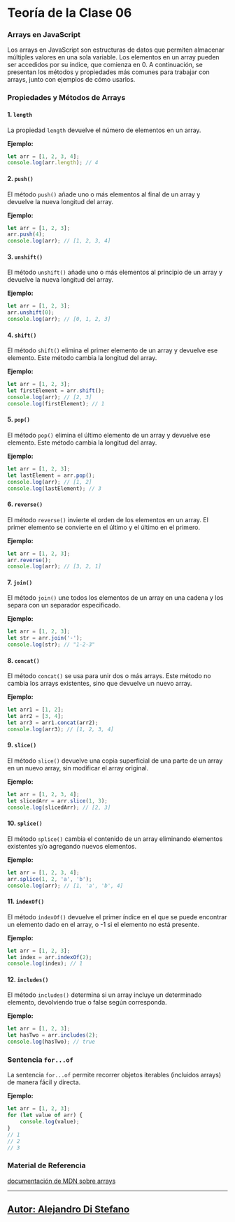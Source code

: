 # Teoría de la Clase 06

### Arrays en JavaScript

Los arrays en JavaScript son estructuras de datos que permiten almacenar múltiples valores en una sola variable. Los elementos en un array pueden ser accedidos por su índice, que comienza en 0. A continuación, se presentan los métodos y propiedades más comunes para trabajar con arrays, junto con ejemplos de cómo usarlos.

### Propiedades y Métodos de Arrays

#### 1. `length`
La propiedad `length` devuelve el número de elementos en un array.

**Ejemplo:**
```javascript
let arr = [1, 2, 3, 4];
console.log(arr.length); // 4
```

#### 2. `push()`
El método `push()` añade uno o más elementos al final de un array y devuelve la nueva longitud del array.

**Ejemplo:**
```javascript
let arr = [1, 2, 3];
arr.push(4);
console.log(arr); // [1, 2, 3, 4]
```

#### 3. `unshift()`
El método `unshift()` añade uno o más elementos al principio de un array y devuelve la nueva longitud del array.

**Ejemplo:**
```javascript
let arr = [1, 2, 3];
arr.unshift(0);
console.log(arr); // [0, 1, 2, 3]
```

#### 4. `shift()`
El método `shift()` elimina el primer elemento de un array y devuelve ese elemento. Este método cambia la longitud del array.

**Ejemplo:**
```javascript
let arr = [1, 2, 3];
let firstElement = arr.shift();
console.log(arr); // [2, 3]
console.log(firstElement); // 1
```

#### 5. `pop()`
El método `pop()` elimina el último elemento de un array y devuelve ese elemento. Este método cambia la longitud del array.

**Ejemplo:**
```javascript
let arr = [1, 2, 3];
let lastElement = arr.pop();
console.log(arr); // [1, 2]
console.log(lastElement); // 3
```

#### 6. `reverse()`
El método `reverse()` invierte el orden de los elementos en un array. El primer elemento se convierte en el último y el último en el primero.

**Ejemplo:**
```javascript
let arr = [1, 2, 3];
arr.reverse();
console.log(arr); // [3, 2, 1]
```

#### 7. `join()`
El método `join()` une todos los elementos de un array en una cadena y los separa con un separador especificado.

**Ejemplo:**
```javascript
let arr = [1, 2, 3];
let str = arr.join('-');
console.log(str); // "1-2-3"
```

#### 8. `concat()`
El método `concat()` se usa para unir dos o más arrays. Este método no cambia los arrays existentes, sino que devuelve un nuevo array.

**Ejemplo:**
```javascript
let arr1 = [1, 2];
let arr2 = [3, 4];
let arr3 = arr1.concat(arr2);
console.log(arr3); // [1, 2, 3, 4]
```

#### 9. `slice()`
El método `slice()` devuelve una copia superficial de una parte de un array en un nuevo array, sin modificar el array original.

**Ejemplo:**
```javascript
let arr = [1, 2, 3, 4];
let slicedArr = arr.slice(1, 3);
console.log(slicedArr); // [2, 3]
```

#### 10. `splice()`
El método `splice()` cambia el contenido de un array eliminando elementos existentes y/o agregando nuevos elementos.

**Ejemplo:**
```javascript
let arr = [1, 2, 3, 4];
arr.splice(1, 2, 'a', 'b');
console.log(arr); // [1, 'a', 'b', 4]
```

#### 11. `indexOf()`
El método `indexOf()` devuelve el primer índice en el que se puede encontrar un elemento dado en el array, o -1 si el elemento no está presente.

**Ejemplo:**
```javascript
let arr = [1, 2, 3];
let index = arr.indexOf(2);
console.log(index); // 1
```

#### 12. `includes()`
El método `includes()` determina si un array incluye un determinado elemento, devolviendo true o false según corresponda.

**Ejemplo:**
```javascript
let arr = [1, 2, 3];
let hasTwo = arr.includes(2);
console.log(hasTwo); // true
```

### Sentencia `for...of`

La sentencia `for...of` permite recorrer objetos iterables (incluidos arrays) de manera fácil y directa.

**Ejemplo:**
```javascript
let arr = [1, 2, 3];
for (let value of arr) {
    console.log(value);
}
// 1
// 2
// 3
```


### Material de Referencia


[documentación de MDN sobre arrays](https://developer.mozilla.org/es/docs/Web/JavaScript/Reference/Global_Objects/Array) 

---

## [Autor: Alejandro Di Stefano](https://github.com/Drako01)